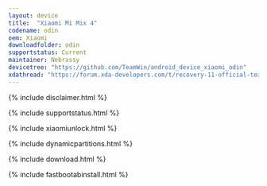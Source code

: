 ```yaml
---
layout: device
title:  "Xiaomi Mi Mix 4"
codename: odin
oem: Xiaomi
downloadfolder: odin
supportstatus: Current
maintainer: Nebrassy
devicetree: "https://github.com/TeamWin/android_device_xiaomi_odin"
xdathread: "https://forum.xda-developers.com/t/recovery-11-official-teamwin-recovery-project.4374117/"
---
```


{% include disclaimer.html %}

{% include supportstatus.html %}

{% include xiaomiunlock.html %}

{% include dynamicpartitions.html %}

{% include download.html %}

{% include fastbootabinstall.html %}
